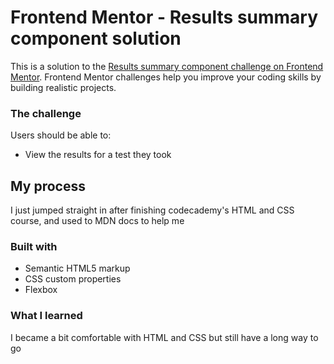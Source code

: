 # Frontend Mentor - Results summary component solution

This is a solution to the [Results summary component challenge on Frontend Mentor](https://www.frontendmentor.io/challenges/results-summary-component-CE_K6s0maV). Frontend Mentor challenges help you improve your coding skills by building realistic projects. 

### The challenge

Users should be able to:

- View the results for a test they took

## My process

I just jumped straight in after finishing codecademy's HTML and CSS course, and used to MDN docs to help me

### Built with

- Semantic HTML5 markup
- CSS custom properties
- Flexbox

### What I learned

I became a bit comfortable with HTML and CSS but still have a long way to go
